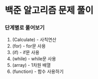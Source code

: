 # 백준 알고리즘 문제 풀이

### 단계별로 풀어보기

1. (Calculate) - 사칙연산
2. (for) - for문 사용
3. (if) - if문 사용
4. (while) - while문 사용
5. (array) - 1차원 배열
6. (function) - 함수 사용하기